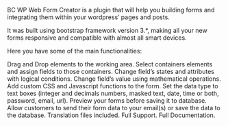 BC WP Web Form Creator is a plugin that will help you building forms and integrating them within your wordpress’ pages and posts.

It was built using bootstrap framework version 3.*, making all your new forms responsive and compatible with almost all smart devices.

Here you have some of the main functionalities:

Drag and Drop elements to the working area.
Select containers elements and assign fields to those containers.
Change field’s states and attributes with logical conditions.
Change field’s value using mathematical operations.
Add custom CSS and Javascript functions to the form.
Set the data type to text boxes (integer and decimals numbers, masked text, date, time or both, password, email, url).
Preview your forms before saving it to database.
Allow customers to send their form data to your email(s) or save the data to the database.
Translation files included.
Full Support.
Full Documentation.
